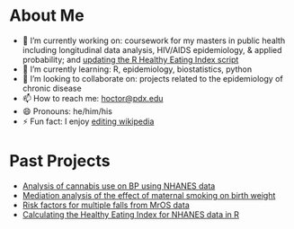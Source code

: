 # About Me

- 🔭 I’m currently working on: coursework for my masters in public health including longitudinal data analysis, HIV/AIDS epidemiology, & applied probability; and [updating the R Healthy Eating Index script](https://github.com/matthew-hoctor/hei2)
- 🌱 I’m currently learning: R, epidemiology, biostatistics, python
- 👯 I’m looking to collaborate on: projects related to the epidemiology of chronic disease
- 📫 How to reach me: hoctor@pdx.edu
- 😄 Pronouns: he/him/his
- ⚡ Fun fact: I enjoy [editing wikipedia](https://en.wikipedia.org/wiki/User:Matthew_Hoctor)

# Past Projects

- [Analysis of cannabis use on BP using NHANES data](https://github.com/matthew-hoctor/Marijuana-HTN---EPI536)
- [Mediation analysis of the effect of maternal smoking on birth weight](https://github.com/matthew-hoctor/BSTA512-Project)
- [Risk factors for multiple falls from MrOS data](https://github.com/matthew-hoctor/BSTA513-Group6-project)
- [Calculating the Healthy Eating Index for NHANES data in R](https://github.com/matthew-hoctor/hei2)
